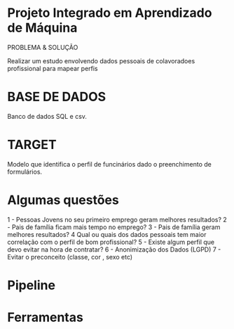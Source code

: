 # Projeto Integrado em Aprendizado de Máquina

PROBLEMA & SOLUÇÃO


Realizar um estudo envolvendo dados pessoais de colavoradoes profissional para mapear perfis


# BASE DE DADOS


Banco de dados SQL e csv.


# TARGET

Modelo que identifica o perfil de funcinários dado o preenchimento de formulários.


# Algumas questões

1 - Pessoas Jovens no seu primeiro emprego geram melhores resultados?
2 - Pais de família ficam mais tempo no emprego?
3 - Pais de família geram melhores resultados?
4  Qual ou quais dos dados pessoais tem maior correlação com o perfil de bom profissional? 
5 - Existe algum perfil que devo evitar na hora de contratar?
6 - Anonimização dos Dados (LGPD)
7 - Evitar o preconceito (classe, cor , sexo etc)

# Pipeline



# Ferramentas
